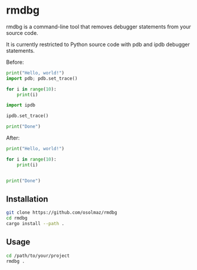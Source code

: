 # rmdbg

rmdbg is a command-line tool that removes debugger statements from your source code.

It is currently restricted to Python source code with pdb and ipdb debugger statements.

Before:

```python
print("Hello, world!")
import pdb; pdb.set_trace()

for i in range(10):
    print(i)

import ipdb

ipdb.set_trace()

print("Done")
```

After:

```python
print("Hello, world!")

for i in range(10):
    print(i)


print("Done")
```

## Installation

```bash
git clone https://github.com/osolmaz/rmdbg
cd rmdbg
cargo install --path .
```

## Usage

```bash
cd /path/to/your/project
rmdbg .
```
